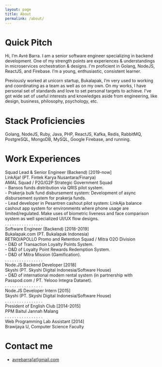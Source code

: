 ```yaml
---
layout: page
title: About
permalink: /about/
---
```


# Quick Pitch

Hi, I’m Avré Barra. I am a senior software engineer specializing in backend development. One of my strength points are experiences & understandings in microservices orchestration & designs. I'm proficient in Golang, NodeJS, ReactJS, and Firebase. I’m a young, enthusiastic, consistent learner.

Previously worked at unicorn startup, Bukalapak, I’m very used to working and coordinating as a team as well as on my own. On my works, I have personal set of standards and love to set personal targets to achieve. I’ve got wide set of useful interests and knowledges aside from engineering, like design, business, philosophy, psychology, etc.

# Stack Proficiencies

Golang, NodeJS, Ruby, Java, PHP, ReactJS, Kafka, Redis, RabbitMQ, PostgreSQL, MongoDB, MySQL, Google Firebase, and running.

# Work Experiences

<div class="separator mt-3 font-light text-xs"></div>
<div class="font-bold text-lg">Squad Lead & Senior Engineer (Backend) <span class="font-mono font-normal text-xs text-gray-400">[2019-now]</span></div>
<div class="text-gray-900 italic">LinkAja! (PT. Fintek Karya Nusantara/Finarya)</div>
<div class="font-mono text-sm text-gray-700">AMAL Squad / P2G/G2P Strategic Government Squad</div>

<div class="separator mt-2 font-light text-xs"></div>
<div class="font-mono text-xs text-gray-700">
<div>- Bansos funds distribution via QRIS pilot system.</div>
<div>- Prakerja bulk fund disbursement system: Development of async disbursement system for prakerja funds.</div>
<div>- Lead developer in Pesantren cashout pilot system: LinkAja balance cashout app system for environments where phone usage are limited/regulated. Make uses of biometric liveness and face comparison system as well specialized UI/UX flow designs.</div>
</div>

<div class="separator mt-2 mb-2 font-light text-xs">. . . . . . . . . . . . . . . .</div>
<div class="font-bold text-lg">Software Engineer (Backend) <span class="font-mono font-normal text-xs text-gray-400">[2018-2019]</span></div>
<div class="text-gray-900 italic">Bukalapak.com (PT. Bukalapak Indonesia)</div>
<div class="font-mono text-sm text-gray-700">RETRO/APOLLO Promo and Retention Squad / Mitra O2O Division</div>

<div class="separator mt-2 font-light text-xs"></div>
<div class="font-mono text-xs text-gray-700">
<div>- D&D of Transaction Loyalty Points System.</div>
<div>- D&D of Loyalty Point Rewards Redemption System.</div>
<div>- D&D of Mitra Mission (Gamification).</div>
</div>

<div class="separator mt-2 mb-2 font-light text-xs">. . . . . . . . . . . . . . . .</div>
<div class="font-bold text-lg">Node.JS Backend Developer <span class="font-mono font-normal text-xs text-gray-400">[2018]</span></div>
<div class="text-gray-900 italic"> Skyshi (PT. Skyshi Digital Indonesia/Software House)</div>
<div class="font-mono text-sm text-gray-700"></div>

<div class="separator mt-2 font-light text-xs"></div>
<div class="font-mono text-xs text-gray-700">
<div>- D&D of international modem rental system (in partnership with Passpod.com / PT. Yelooo Integra Datanet).</div>
</div>

<div class="separator mt-2 mb-2 font-light text-xs">. . . . . . . . . . . . . . . .</div>
<div class="font-bold text-lg">Node.JS Developer Intern <span class="font-mono font-normal text-xs text-gray-400">[2015]</span></div>
<div class="text-gray-900 italic">Skyshi (PT. Skyshi Digital Indonesia/Software House)</div>

<div class="separator mt-2 mb-2 font-light text-xs">. . . . . . . . . . . . . . . .</div>
<div class="font-bold text-lg">President of English Club <span class="font-mono font-normal text-xs text-gray-400">[2014-2015]</span></div>
<div class="text-gray-900 italic">PPM Baitul Jannah Malang</div>

<div class="separator mt-2 mb-2 font-light text-xs">. . . . . . . . . . . . . . . .</div>
<div class="font-bold text-lg">Web Programming Lab Assistant <span class="font-mono font-normal text-xs text-gray-400">[2014]</span></div>
<div class="text-gray-900 italic">Brawijaya U, Computer Science Faculty </div>

# Contact me

- [avrebarra[at]gmail.com](mailto:avrebarra?@gmail.com)

